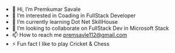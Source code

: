 - 👋 Hi, I’m Premkumar Savale
- 👀 I’m interested in Coading in FullStack Developer
- 🌱 I’m currently learning  Dot Net SkillHouse
- 💞️ I’m looking to collaborate on FullStack Dev in  Microsoft Stack
- 📫 How to reach me premsavle112@gmail.com
- ⚡ Fun fact I like to play Cricket & Chess

<!---
premkumarsavale12/premkumarsavale12 is a ✨ special ✨ repository because its `README.md` (this file) appears on your GitHub profile.
You can click the Preview link to take a look at your changes.
--->
